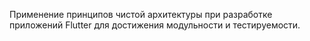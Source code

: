 Применение принципов чистой архитектуры при разработке приложений Flutter для достижения модульности и тестируемости.